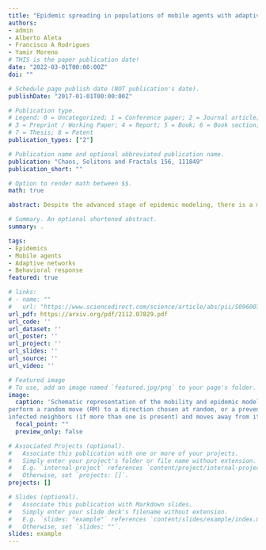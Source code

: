 ```yaml
---
title: "Epidemic spreading in populations of mobile agents with adaptive behavioral response"
authors:
- admin
- Alberto Aleta
- Francisco A Rodrigues
- Yamir Moreno
# THIS is the paper publication date!
date: "2022-03-01T00:00:00Z"
doi: ""

# Schedule page publish date (NOT publication's date).
publishDate: "2017-01-01T00:00:00Z"

# Publication type.
# Legend: 0 = Uncategorized; 1 = Conference paper; 2 = Journal article;
# 3 = Preprint / Working Paper; 4 = Report; 5 = Book; 6 = Book section;
# 7 = Thesis; 8 = Patent
publication_types: ["2"]

# Publication name and optional abbreviated publication name.
publication: "Chaos, Solitons and Fractals 156, 111849"
publication_short: ""

# Option to render math between $$.
math: true

abstract: Despite the advanced stage of epidemic modeling, there is a major demand for methods to incorporate behavioral responses to the spread of a disease, such as social distancing and adoption of prevention methods. Mobility plays an important role on epidemic dynamics and is also affected by behavioral changes, but there are many situations in which real mobility data is incomplete or inaccessible. We present a model for epidemic spreading in temporal networks of mobile agents that incorporates local behavioral responses. Susceptible agents are allowed to move towards the opposite direction of infected agents in their neighborhood. We show that this mechanism considerably decreases the stationary prevalence when the spatial density of agents is low. However, for higher densities, the mechanism causes an abrupt phase transition, where a new bistable phase appears. We develop a semi-analytic approach for the case when the mobility is fast compared to the disease dynamics, and use it to argue that the bistability is caused by the emergence of spatial clusters of susceptible agents. Finally, we characterize the temporal networks formed in the fast mobility regime, showing how the degree distributions and other metrics are affected by the behavioral mechanism. Our work incorporates results previously known from adaptive networks into population of mobile agents, which can be further developed to be used in mobility-driven models.

# Summary. An optional shortened abstract.
summary: .

tags:
- Epidemics
- Mobile agents
- Adaptive networks
- Behavioral response
featured: true

# links:
# - name: ""
#   url: "https://www.sciencedirect.com/science/article/abs/pii/S0960077922000601"
url_pdf: https://arxiv.org/pdf/2112.07829.pdf
url_code: ''
url_dataset: ''
url_poster: ''
url_project: ''
url_slides: ''
url_source: ''
url_video: ''

# Featured image
# To use, add an image named `featured.jpg/png` to your page's folder. 
image:
  caption: 'Schematic representation of the mobility and epidemic models. A susceptible (S) agent can either
perform a random move (RM) to a direction chosen at random, or a preventive move (PM), in which it chooses one of its
infected neighbors (if more than one is present) and moves away from it.'
  focal_point: ""
  preview_only: false

# Associated Projects (optional).
#   Associate this publication with one or more of your projects.
#   Simply enter your project's folder or file name without extension.
#   E.g. `internal-project` references `content/project/internal-project/index.md`.
#   Otherwise, set `projects: []`.
projects: []

# Slides (optional).
#   Associate this publication with Markdown slides.
#   Simply enter your slide deck's filename without extension.
#   E.g. `slides: "example"` references `content/slides/example/index.md`.
#   Otherwise, set `slides: ""`.
slides: example
---
```

<!--{{% callout note %}}
Click the *Cite* button above to demo the feature to enable visitors to import publication metadata into their reference management software.
{{% /callout %}}

{{% callout note %}}
Click the *Slides* button above to demo Academic's Markdown slides feature.
{{% /callout %}} -->

<!--- Supplementary notes can be added here, including [code and math](https://sourcethemes.com/academic/docs/writing-markdown-latex/). -->
